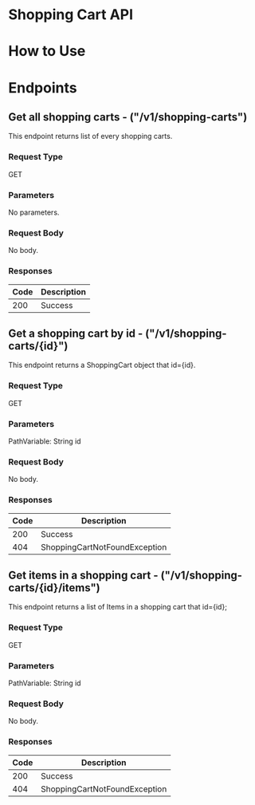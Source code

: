 # Shopping Cart API

# How to Use

# Endpoints

## Get all shopping carts - ("/v1/shopping-carts")
This endpoint returns list of every shopping carts.
### Request Type
GET
### Parameters
No parameters.
### Request Body
No body.
### Responses
| Code | Description |
| ----------- | ----------- |
| 200 | Success |

## Get a shopping cart by id - ("/v1/shopping-carts/{id}")
This endpoint returns a ShoppingCart object that id={id}.
### Request Type
GET
### Parameters
PathVariable: String id
### Request Body
No body.
### Responses
| Code | Description |
| ----------- | ----------- |
| 200 | Success |
| 404 | ShoppingCartNotFoundException |

## Get items in a shopping cart - ("/v1/shopping-carts/{id}/items")
This endpoint returns a list of Items in a shopping cart that id={id};
### Request Type
GET
### Parameters
PathVariable: String id
### Request Body
No body.
### Responses
| Code | Description |
| ----------- | ----------- |
| 200 | Success |
| 404 | ShoppingCartNotFoundException |

